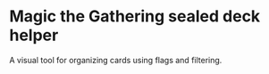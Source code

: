 # Magic the Gathering sealed deck helper
A visual tool for organizing cards using flags and filtering.
